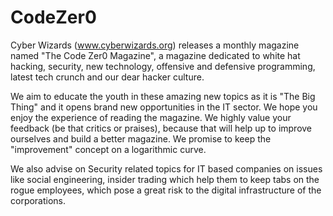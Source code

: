 CodeZer0
========

Cyber Wizards (www.cyberwizards.org) releases a monthly magazine named "The Code Zer0 Magazine",  a magazine dedicated to white hat hacking, security, new technology, offensive and defensive programming, latest tech crunch and our dear hacker culture. 

We aim to educate the youth in these amazing new topics as it is "The Big Thing" and it opens brand new opportunities in the IT sector. We hope you enjoy the experience of reading the magazine. We highly value your feedback (be that critics or praises), because that will help up to improve ourselves and build a better magazine. We promise to keep the "improvement" concept on a logarithmic curve.

We also advise on Security related topics for IT based companies on issues like social engineering, insider trading which help them to keep tabs on the rogue employees, which pose a great risk to the digital infrastructure of the  corporations.
